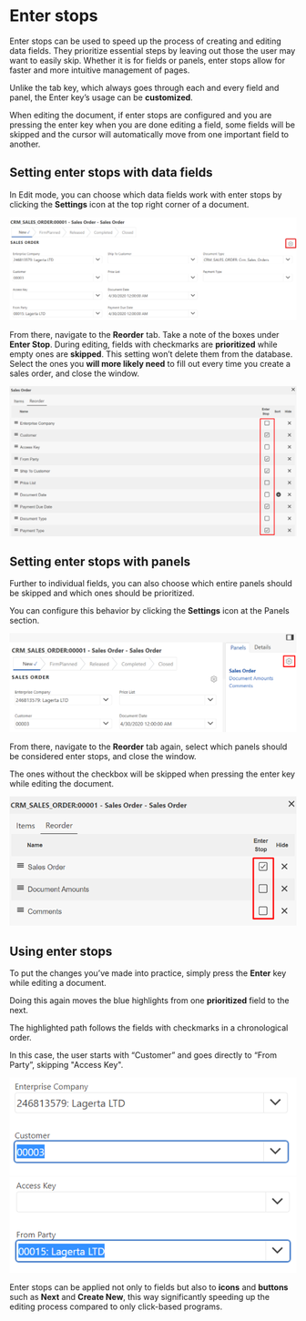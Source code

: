 # Enter stops

Enter stops can be used to speed up the process of creating and editing data fields. They prioritize essential steps by leaving out those the user may want to easily skip. Whether it is for fields or panels, enter stops allow for faster and more intuitive management of pages. 

Unlike the tab key, which always goes through each and every field and panel, the Enter key’s usage can be **customized**. 

When editing the document, if enter stops are configured and you are pressing the enter key when you are done editing a field, some fields will be skipped and the cursor will automatically move from one important field to another. 

## Setting enter stops with data fields

In Edit mode, you can choose which data fields work with enter stops by clicking the <b>Settings</b> icon at the top right corner of a document.

![Document settings](pictures/document-settings.png) 
 
From there, navigate to the <b>Reorder</b> tab. Take a note of the boxes under <b>Enter Stop</b>. 
During editing, fields with checkmarks are <b>prioritized</b> while empty ones are <b>skipped</b>. 
This setting won’t delete them from the database. Select the ones you <b>will more likely need</b> to fill out every time you create a sales order, and close the window. 

![Fields reorder](pictures/fields-reorder.png) 

## Setting enter stops with panels

Further to individual fields, you can also choose which entire panels should be skipped and which ones should be prioritized. 

You can configure this behavior by clicking the <b>Settings</b> icon at the Panels section.

![Panels Settings](pictures/panels-settings.png) 
 
From there, navigate to the <b>Reorder</b> tab again, select which panels should be considered enter stops, and close the window. 

The ones without the checkbox will be skipped when pressing the enter key while editing the document.

![Panels reorder](pictures/panels-reorder.png) 

## Using enter stops 

To put the changes you’ve made into practice, simply press the <b>Enter</b> key while editing a document. 

Doing this again moves the blue highlights from one <b>prioritized</b> field to the next. 

The highlighted path follows the fields with checkmarks in a chronological order.

In this case, the user starts with “Customer” and goes directly to “From Party”, skipping "Access Key".

![Enter stops usage 1](pictures/enterstops-usage-1.png) ![Enter stops usage 2](pictures/enterstops-usage-2.png) 

Enter stops can be applied not only to fields but also to <b>icons</b> and <b>buttons</b> such as <b>Next</b> and <b>Create New</b>, this way significantly speeding up the editing process compared to only click-based programs.
